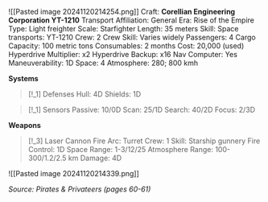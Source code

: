 ![[Pasted image 20241120214254.png]]
Craft: **Corellian Engineering Corporation YT-1210**
Transport
Affiliation: General
Era: Rise of the Empire
Type: Light freighter
Scale: Starfighter
Length: 35 meters
Skill: Space transports: YT-1210
Crew: 2
Crew Skill: Varies widely
Passengers: 4
Cargo Capacity: 100 metric tons
Consumables: 2 months
Cost: 20,000 (used)
Hyperdrive Multiplier: x2
Hyperdrive Backup: x16
Nav Computer: Yes
Maneuverability: 1D
Space: 4
Atmosphere: 280; 800 kmh

**Systems**
> [!_1] Defenses
> Hull: 4D
> Shields: 1D

> [!_1] Sensors
> Passive: 10/0D
> Scan: 25/1D
> Search: 40/2D
> Focus: 2/3D

**Weapons**
> [!_3] Laser Cannon
> Fire Arc: Turret
> Crew: 1
> Skill: Starship gunnery
> Fire Control: 1D
> Space Range: 1-3/12/25
> Atmosphere Range:
> 100-300/1.2/2.5 km
> Damage: 4D




![[Pasted image 20241120214339.png]]


*Source: Pirates & Privateers (pages 60-61)*
